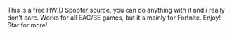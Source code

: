 This is a free HWID Spoofer source, you can do anything with it and i really don't care. Works for all EAC/BE games, but it's mainly for Fortnite. Enjoy!
Star for more!
